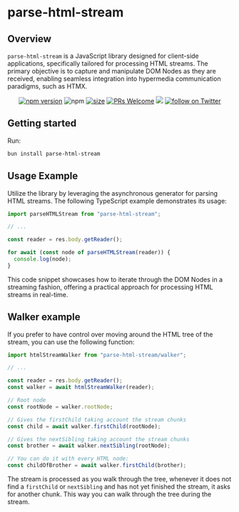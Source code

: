 # parse-html-stream

## Overview

`parse-html-stream` is a JavaScript library designed for client-side applications, specifically tailored for processing HTML streams. The primary objective is to capture and manipulate DOM Nodes as they are received, enabling seamless integration into hypermedia communication paradigms, such as HTMX.

<div align="center">

[![npm version](https://badge.fury.io/js/parse-html-stream.svg)](https://badge.fury.io/js/parse-html-stream)
![npm](https://img.shields.io/npm/dw/parse-html-stream)
[![size](https://img.shields.io/bundlephobia/minzip/parse-html-stream)](https://bundlephobia.com/package/parse-html-stream)
[![PRs Welcome][badge-prwelcome]][prwelcome]
<a href="https://github.com/aralroca/parse-html-stream/actions?query=workflow%3ACI" alt="Tests status">
<img src="https://github.com/aralroca/parse-html-stream/workflows/CI/badge.svg" /></a>
<a href="https://twitter.com/intent/follow?screen_name=aralroca">
<img src="https://img.shields.io/twitter/follow/aralroca?style=social&logo=x"
            alt="follow on Twitter"></a>

</div>

[badge-prwelcome]: https://img.shields.io/badge/PRs-welcome-brightgreen.svg?style=flat-square
[prwelcome]: http://makeapullrequest.com
[spectrum]: https://spectrum.chat/parse-html-stream

## Getting started

Run:

```sh
bun install parse-html-stream
```

## Usage Example

Utilize the library by leveraging the asynchronous generator for parsing HTML streams. The following TypeScript example demonstrates its usage:

```ts
import parseHTMLStream from "parse-html-stream";

// ...

const reader = res.body.getReader();

for await (const node of parseHTMLStream(reader)) {
  console.log(node);
}
```

This code snippet showcases how to iterate through the DOM Nodes in a streaming fashion, offering a practical approach for processing HTML streams in real-time.

## Walker example

If you prefer to have control over moving around the HTML tree of the stream, you can use the following function:

```ts
import htmlStreamWalker from "parse-html-stream/walker";

// ...

const reader = res.body.getReader();
const walker = await htmlStreamWalker(reader);

// Root node
const rootNode = walker.rootNode;

// Gives the firstChild taking account the stream chunks
const child = await walker.firstChild(rootNode);

// Gives the nextSibling taking account the stream chunks
const brother = await walker.nextSibling(rootNode);

// You can do it with every HTML node:
const childOfBrother = await walker.firstChild(brother);
```

The stream is processed as you walk through the tree, whenever it does not find a `firstChild` or `nextSibling` and has not yet finished the stream, it asks for another chunk. This way you can walk through the tree during the stream.
